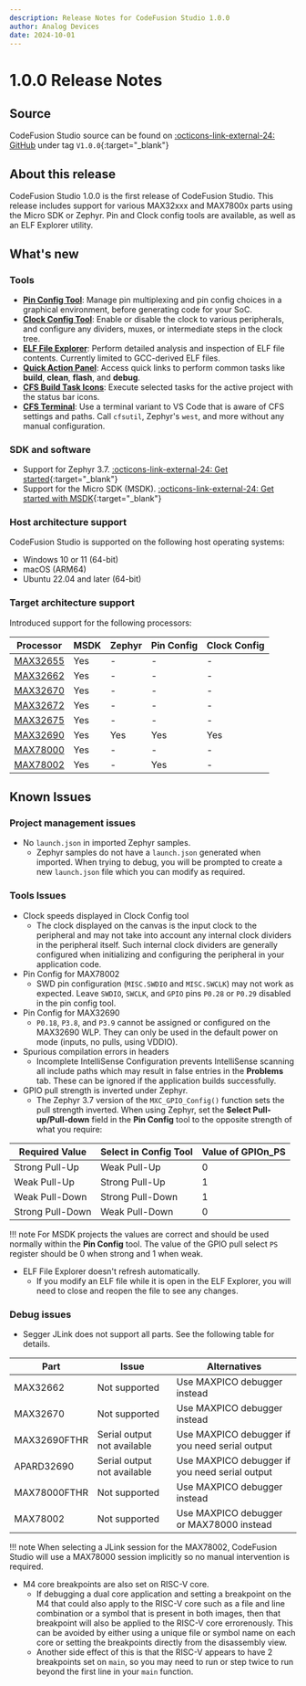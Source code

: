 ```yaml
---
description: Release Notes for CodeFusion Studio 1.0.0
author: Analog Devices
date: 2024-10-01
---
```


# 1.0.0 Release Notes

<!-- markdownlint-disable MD024 -->

## Source

CodeFusion Studio source can be found on [:octicons-link-external-24: GitHub](https://github.com/analogdevicesinc/codefusion-studio/releases/tag/V1.0.0/) under tag `V1.0.0`{:target="_blank"}

## About this release

CodeFusion Studio 1.0.0 is the first release of CodeFusion Studio. This release includes support for various MAX32xxx and MAX7800x parts using the Micro SDK or Zephyr. Pin and Clock config tools are available, as well as an ELF Explorer utility.

## What's new

### Tools

- [**Pin Config Tool**](../user-guide/tools/config-tool/pin-config.md): Manage pin multiplexing and pin config choices in a graphical environment, before generating code for your SoC.
- [**Clock Config Tool**](../user-guide/tools/config-tool/clock-config.md): Enable or disable the clock to various peripherals, and configure any dividers, muxes, or intermediate steps in the clock tree.
- [**ELF File Explorer**](../user-guide/tools/elf-file-explorer.md): Perform detailed analysis and inspection of ELF file contents. Currently limited to GCC-derived ELF files.
- [**Quick Action Panel**](../user-guide/projects/tasks.md): Access quick links to perform common tasks like **build**, **clean**, **flash**, and **debug**.
- [**CFS Build Task Icons**](../user-guide/projects/tasks.md): Execute selected tasks for the active project with the status bar icons.
- [**CFS Terminal**](../user-guide/projects/cfs-terminal.md): Use a terminal variant to VS Code that is aware of CFS settings and paths. Call `cfsutil`, Zephyr's `west`, and more without any manual configuration.

### SDK and software

- Support for Zephyr 3.7. [:octicons-link-external-24: Get started](https://docs.zephyrproject.org/3.7.0/){:target="_blank"}
- Support for the Micro SDK (MSDK). [:octicons-link-external-24: Get started with MSDK](https://analogdevicesinc.github.io/msdk/USERGUIDE/){:target="_blank"}

### Host architecture support

CodeFusion Studio is supported on the following host operating systems:

- Windows 10 or 11 (64-bit)
- macOS (ARM64)
- Ubuntu 22.04 and later (64-bit)

### Target architecture support

Introduced support for the following processors:

| Processor                                                    | MSDK | Zephyr | Pin Config   | Clock Config |
| ------------------------------------------------------------ | ---- | ------ | ------------ | ------------ |
| [MAX32655](https://www.analog.com/en/products/MAX32655.html) | Yes  | -      | -            | -            |
| [MAX32662](https://www.analog.com/en/products/MAX32662.html) | Yes  | -      | -            | -            |
| [MAX32670](https://www.analog.com/en/products/MAX32670.html) | Yes  | -      | -            | -            |
| [MAX32672](https://www.analog.com/en/products/MAX32672.html) | Yes  | -      | -            | -            |
| [MAX32675](https://www.analog.com/en/products/MAX32675.html) | Yes  | -      | -            | -            |
| [MAX32690](https://www.analog.com/en/products/MAX32690.html) | Yes  | Yes    | Yes          | Yes          |
| [MAX78000](https://www.analog.com/en/products/MAX78000.html) | Yes  | -      | -            | -            |
| [MAX78002](https://www.analog.com/en/products/MAX78002.html) | Yes  | -      | Yes          | -            |

## Known Issues

### Project management issues

- No `launch.json` in imported Zephyr samples.
    - Zephyr samples do not have a `launch.json` generated when imported. When trying to debug, you will be prompted to create a new `launch.json` file which you can modify as required.

### Tools Issues

- Clock speeds displayed in Clock Config tool
    - The clock displayed on the canvas is the input clock to the peripheral and may not take into account any internal clock dividers in the peripheral itself. Such internal clock dividers are generally configured when initializing and configuring the peripheral in your application code.
- Pin Config for MAX78002
    - SWD pin configuration (`MISC.SWDIO` and `MISC.SWCLK`) may not work as expected. Leave `SWDIO`, `SWCLK`, and `GPIO` pins `P0.28` or `P0.29` disabled in the pin config tool.
- Pin Config for MAX32690
    - `P0.18`, `P3.8`, and `P3.9` cannot be assigned or configured on the MAX32690 WLP. They can only be used in the default power on mode (inputs, no pulls, using VDDIO).
- Spurious compilation errors in headers
    - Incomplete IntelliSense Configuration prevents IntelliSense scanning all include paths which may result in false entries in the **Problems** tab. These can be ignored if the application builds successfully.
- GPIO pull strength is inverted under Zephyr.
    - The Zephyr 3.7 version of the `MXC_GPIO_Config()` function sets the pull strength inverted. When using Zephyr, set the **Select Pull-up/Pull-down** field in the **Pin Config** tool to the opposite strength of what you require:

| Required Value   | Select in Config Tool | Value of GPIOn_PS |
| ---------------- | --------------------- | ----------------- |
| Strong Pull-Up   | Weak Pull-Up          | 0                 |
| Weak Pull-Up     | Strong Pull-Up        | 1                 |
| Weak Pull-Down   | Strong Pull-Down      | 1                 |
| Strong Pull-Down | Weak Pull-Down        | 0                 |

!!! note
    For MSDK projects the values are correct and should be used normally within the **Pin Config** tool.
    The value of the GPIO pull select `PS` register should be 0 when strong and 1 when weak.

- ELF File Explorer doesn't refresh automatically.
    - If you modify an ELF file while it is open in the ELF Explorer, you will need to close and reopen the file to see any changes.

### Debug issues

- Segger JLink does not support all parts. See the following table for details.

| Part          | Issue                       | Alternatives                                   |
| ------------- | --------------------------- | ---------------------------------------------- |
| MAX32662      | Not supported               | Use MAXPICO debugger instead                   |
| MAX32670      | Not supported               | Use MAXPICO debugger instead                   |
| MAX32690FTHR  | Serial output not available | Use MAXPICO debugger if you need serial output |
| APARD32690    | Serial output not available | Use MAXPICO debugger if you need serial output |
| MAX78000FTHR  | Not supported               | Use MAXPICO debugger instead                   |
| MAX78002      | Not supported               | Use MAXPICO debugger or MAX78000 instead       |

!!! note
    When selecting a JLink session for the MAX78002, CodeFusion Studio will use a MAX78000 session implicitly so no manual intervention is required.

- M4 core breakpoints are also set on RISC-V core.
    - If debugging a dual core application and setting a breakpoint on the M4 that could also apply to the RISC-V core such as a file and line combination or a symbol that is present in both images, then that breakpoint will also be applied to the RISC-V core errorenously.
      This can be avoided by either using a unique file or symbol name on each core or setting the breakpoints directly from the disassembly view.
    - Another side effect of this is that the RISC-V appears to have 2 breakpoints set on `main`, so you may need to run or step twice to run beyond the first line in your `main` function.
